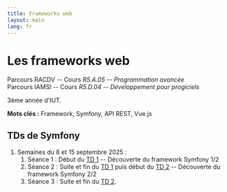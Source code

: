 ```yaml
---
title: Frameworks web
layout: main
lang: fr
---
```


# Les frameworks web

Parcours RACDV -- Cours *R5.A.05 -- Programmation avancée*  
Parcours IAMSI -- Cours *R5.D.04 -- Développement pour progiciels*

3ème année d'IUT.

**Mots clés :** Framework, Symfony, API REST, Vue.js

## TDs de Symfony

1. Semaines du 8 et 15 septembre 2025 :
    1. Séance 1 : Début du [TD 1](tutorials/tutorial1) -- Découverte du framework Symfony 1/2
    2. Séance 2 : Suite et fin du [TD 1](tutorials/tutorial1) puis début du [TD 2](tutorials/tutorial2) -- Découverte du framework Symfony 2/2
    3. Séance 3 : Suite et fin du [TD 2](tutorials/tutorial2).
	
<!--
3. Semaine du 22 septembre 2025 -- [TD 3](tutorials/tutorial3) -- Amélioration du site
4. Semaine du 13 octobre 2025 : Suite et fin du [TD 3](tutorials/tutorial3) puis suivi du [premier projet](tutorials/projet1).
5. Semaine du 20 octobre 2025 :
    1. Séance 1 : [TD 4](tutorials/tutorial4) -- Création d'une API REST avec API Platform
    2. Séance 2 : Suite du [TD 4](tutorials/tutorial4).
6. Semaine du 10 novembre 2025 : -- Suite et fin du [TD 4](tutorials/tutorial4).
7. Semaine du 17 novembre 2025 : -- Début des [TDs de Vue.Js](https://matthieu-rosenfeld.github.io/).
-->

<!--
## TDs de Vue.js

[Page des TDs de Vue.Js](https://matthieu-rosenfeld.github.io/)
-->

<!--
## Projets

1. Projet 1 (Symfony) : [Annuaire en ligne](tutorials/projet1)
2. Projet 2 (API Platform, Symfony) : [API REST de gestion d'événements](tutorials/projet2)
-->

<!--
## Compléments de TDs

Quelques guides et tutoriels en complément des TDs.

### API Platform

1. [Complément 1 - Utilisation d'identifiants simples à la place des IRIs](complements/complement1)
2. [Complément 2 - Gestion des relations entre les entités 1/2](complements/complement2)
3. [Complément 3 - Gestion des relations entre les entités 2/2](complements/complement3)
-->
